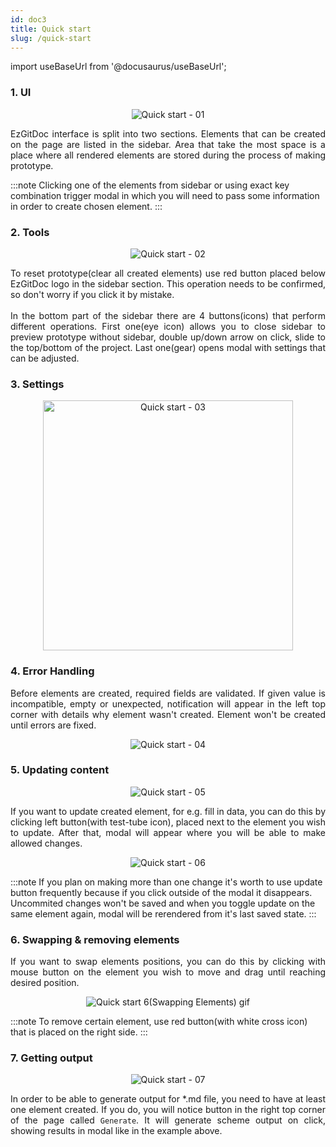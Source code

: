 ```yaml
---
id: doc3
title: Quick start
slug: /quick-start
---
```


import useBaseUrl from '@docusaurus/useBaseUrl';

### 1. UI

<p align="center">
<img src={useBaseUrl('img/quickStart/1.png')} alt="Quick start - 01"/>
</p>

<p align="justify">
EzGitDoc interface is split into two sections. Elements that can be created on the page are listed in the sidebar. Area that take the most space is a place where all rendered elements are stored during the process of making prototype.
</p>

:::note
Clicking one of the elements from sidebar or using exact key combination trigger modal in which you will need to pass some information in order to create chosen element.
:::

### 2. Tools

<p align="center">
<img src={useBaseUrl('img/quickStart/2.png')} alt="Quick start - 02"/>
</p>

<p align="justify">
To reset prototype(clear all created elements) use red button placed below EzGitDoc logo in the sidebar section. This operation needs to be confirmed, so don't worry if you click it by mistake. 
<br/><br/>
In the bottom part of the sidebar there are 4 buttons(icons) that perform different operations. First one(eye icon) allows you to close sidebar to preview prototype without sidebar, double up/down arrow on click, slide to the top/bottom of the project. Last one(gear) opens modal with settings that can be adjusted.  
</p>

### 3. Settings

<p align="center">
<img src={useBaseUrl('img/quickStart/3.png')} alt="Quick start - 03" height="400px"/>
</p>

### 4. Error Handling

<p align="justify">
Before elements are created, required fields are validated. If given value is incompatible, empty or unexpected, notification will appear in the left top corner with details why element wasn't created. Element won't be created until errors are fixed. 
</p>

<p align="center">
<img src={useBaseUrl('img/quickStart/4.png')} alt="Quick start - 04"/>
</p>

### 5. Updating content

<p align="center">
<img src={useBaseUrl('img/quickStart/5.png')} alt="Quick start - 05"/>
</p>

<p align="justify">
If you want to update created element, for e.g. fill in data, you can do this by clicking left button(with test-tube icon), placed next to the element you wish to update. After that, modal will appear where you will be able to make allowed changes.
</p>

<p align="center">
<img src={useBaseUrl('img/quickStart/6.png')} alt="Quick start - 06"/>
</p>

:::note
If you plan on making more than one change it's worth to use update button frequently because if you click outside of the modal it disappears. Uncommited changes won't be saved and when you toggle update on the same element again, modal will be rerendered from it's last saved state. 
:::

### 6. Swapping & removing elements

<p align="justify">
If you want to swap elements positions, you can do this by clicking with mouse button on the element you wish to move and drag until reaching desired position.
</p>

<p align="center">
<img src="https://trolit.github.io/EzGitDoc/images/quick_start_7.gif" alt="Quick start 6(Swapping Elements) gif"/>
</p>

:::note
To remove certain element, use red button(with white cross icon) that is placed on the right side.
:::

### 7. Getting output

<p align="center">
<img src={useBaseUrl('img/quickStart/7.png')} alt="Quick start - 07"/>
</p>

<p align="justify">
In order to be able to generate output for *.md file, you need to have at least one element created. If you do, you will notice button in the right top corner of the page called <code>Generate</code>. It will generate scheme output on click, showing results in modal like in the example above.
</p>